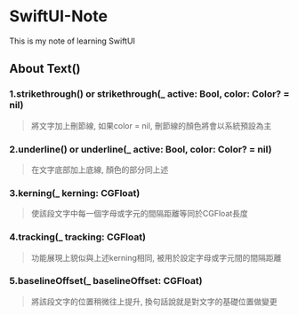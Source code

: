 # SwiftUI-Note
This is my note of learning SwiftUI
## About Text()
### 1.strikethrough() or strikethrough(_ active: Bool, color: Color? = nil)
> 將文字加上刪節線, 如果color = nil, 刪節線的顏色將會以系統預設為主
### 2.underline() or underline(_ active: Bool, color: Color? = nil) 
> 在文字底部加上底線, 顏色的部分同上述
### 3.kerning(_ kerning: CGFloat)
> 使該段文字中每一個字母或字元的間隔距離等同於CGFloat長度
### 4.tracking(_ tracking: CGFloat)
> 功能展現上貌似與上述kerning相同, 被用於設定字母或字元間的間隔距離
### 5.baselineOffset(_ baselineOffset: CGFloat)
> 將該段文字的位置稍微往上提升, 換句話說就是對文字的基礎位置做變更
